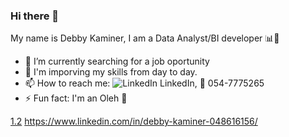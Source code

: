 ### Hi there 👋

My name is Debby Kaminer, I am a Data Analyst/BI developer 📊💭

- 🔎 I’m currently searching for a job oportunity
- 🌱 I'm imporving my skills from day to day.
- 📫 How to reach me: ![LinkedIn][1.2] LinkedIn, 📱 054-7775265
- ⚡ Fun fact: I'm an Oleh 🛫

[1.2]: https://raw.githubusercontent.com/MartinHeinz/MartinHeinz/master/linkedin-3-16.png
[1.2] https://www.linkedin.com/in/debby-kaminer-048616156/
